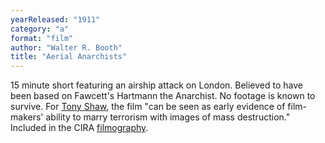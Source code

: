 ```yaml
---
yearReleased: "1911"
category: "a"
format: "film"
author: "Walter R. Booth"
title: "Aerial Anarchists"
---
```

15 minute short featuring an airship attack  on London. Believed to have been based on Fawcett's Hartmann the Anarchist.  No footage is known to survive. For <a href="biblio.htm#Shaw">Tony Shaw</a>, the  film "can be seen as early evidence of film-makers' ability to marry terrorism  with images of mass destruction."
  
  
 Included in the CIRA <a href="biblio.htm#CIRA">filmography</a>.